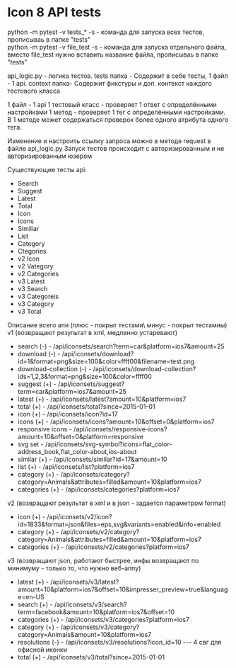 # Icon 8 API tests

python -m pytest -v tests_* -s - команда для запуска всех тестов, прописываь в папке "tests"\
python -m pytest -v file_test -s -  команда для запуска отдельного файла, вместо file_test нужно вставить название файла, прописываь в папке "tests"

api_logic.py - логика тестов.
tests папка - Содержит в себе тесты, 1 файл - 1 api.
context папка- Содержит фикстуры и доп. контекст каждого тестового класса

1 файл - 1 api
1 тестовый класс - проверяет 1 ответ с определёнными настройками
1 метод - проверяет 1 тег  с определёнными настройками.
В 1 методе может содержаться проверок более одного атрибута одного тега.

Изменение и настроить ссылку запроса можно в методе request в файле api_logic.py
Запуск тестов происходит с авторизированным и не авторизированным юзером

Существующие тесты api:

- Search
- Suggest
- Latest
- Total
- Icon
- Icons
- Similiar
- List
- Category
- Ctegories
- v2 Icon
- v2 Vategory
- v2 Categories
- v3 Latest
- v3 Search
- v3 Categoreis
- v3 Category
- v3 Total


Описание всего апи (плюс - покрыт тестами\ минус - покрыт тестамиы)
v1 (возвращают результат в xml, медленно устаревают)

- search (-) -				/api/iconsets/search?term=car&platform=ios7&amount=25
- download (-) -			/api/iconsets/download?id=1&format=png&size=100&color=ffff00&filename=test.png
- download-collection (-) -	/api/iconsets/download-collection?ids=1,2,3&format=png&size=100&color=ffff00
- suggest (+) -				/api/iconsets/suggest?term=car&platform=ios7&amount=25
- latest (+) -				/api/iconsets/latest?amount=10&platform=ios7
- total (+) -				/api/iconsets/total?since=2015-01-01
- icon (+) -				/api/iconsets/icon?id=17
- icons (+) -				/api/iconsets/icons?amount=10&offset=0&platform=ios7
- responsive icons - 	/api/iconsets/responsive-icons?amount=10&offset=0&platform=responsive
- svg set -				/api/iconsets/svg-symbol?icons=flat_color-address_book,flat_color-about,ios-about
- similar (+) -				/api/iconsets/similar?id=17&amount=10
- list (+) -				/api/iconsets/list?platform=ios7
- category (+) -			/api/iconsets/category?category=Animals&attributes=filled&amount=10&platform=ios7
- categories (+) -			/api/iconsets/categories?platform=ios7

v2 (возвращают результат в xml и в json - задается параметром format)

- icon (+) -				/api/iconsets/v2/icon?id=1833&format=json&files=eps,svg&variants=enabled&info=enabled
- category (+) -			/api/iconsets/v2/category?category=Animals&attributes=filled&amount=10&platform=ios7
- categories (+) -			/api/iconsets/v2/categories?platform=ios7

v3 (возвращают json, работают быстрее, инфы возвращают по минимуму - только то, что нужно веб-аппу)

- latest (+) -				/api/iconsets/v3/latest?amount=10&platform=ios7&offset=10&impresser_preview=true&language=en-US
- search (+) -				/api/iconsets/v3/search?term=facebook&amount=10&platform=ios7&offset=10
- categories (+) -			/api/iconsets/v3/categories?platform=ios7
- category (+) -			/api/iconsets/v3/category?category=Animals&amount=10&platform=ios7
- resolutions (-) -			/api/iconsets/v3/resolutions?icon_id=10   --- 4 свг для офисной иконки
- total (+) -				/api/iconsets/v3/total?since=2015-01-01










